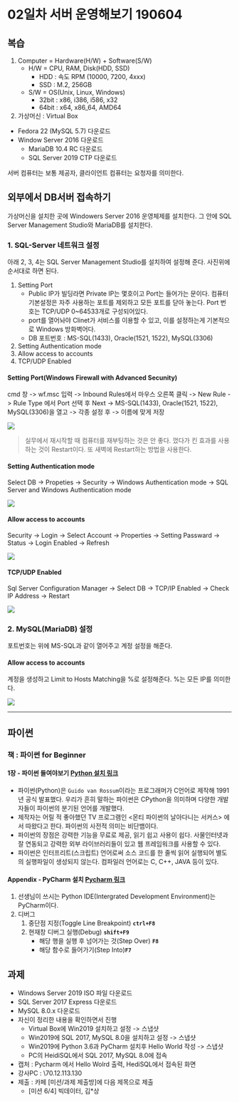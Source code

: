 # 02일차 서버 운영해보기 190604

## 복습

1. Computer = Hardware(H/W) + Software(S/W)
   * H/W = CPU, RAM, Disk(HDD, SSD)
     * HDD : 속도 RPM (10000, 7200, 4xxx)
     * SSD : M.2, 256GB
   * S/W = OS(Unix, Linux, Windows)
     * 32bit : x86, i386, i586, x32
     * 64bit : x64, x86_64, AMD64
2.  가상머신 : Virtual Box
   * Fedora 22 (MySQL 5.7) 다운로드
   * Window Server 2016 다운로드
     * MariaDB 10.4 RC 다운로드
     * SQL Server 2019 CTP 다운로드

서버 컴퓨터는 보통 제공자, 클라이언트 컴퓨터는 요청자를 의미한다.

## 외부에서 DB서버 접속하기

가상머신을 설치한 곳에 Windowers Server 2016 운영체제를 설치한다. 그 안에 SQL Server Management Studio와 MariaDB를 설치한다.

### 1. SQL-Server 네트워크 설정

아래 2, 3, 4는 SQL Server Management Studio를 설치하여 설정해 준다. 사진위에 순서대로 하면 된다.

1. Setting Port
   * Public IP가 빌딩라면 Private IP는 몇호이고 Port는 들어가는 문이다.  컴퓨터 기본설정은 자주 사용하는 포트를 제외하고 모든 포트를 닫아 놓는다. Port 번호는 TCP/UDP 0~64533개로 구성되어있다.
   * port를 열어놔야 Clinet가 서비스를 이용할 수 있고, 이를 설정하는게 기본적으로 Windows 방화벽어다.
   * DB 포트번호 : MS-SQL(1433), Oracle(1521, 1522), MySQL(3306)
2. Setting Authentication mode
3. Allow access to accounts
4. TCP/UDP Enabled

#### Setting Port(Windows Firewall with Advanced Secunity)

cmd 창 -> wf.msc 입력 -> Inbound Rules에서 마우스 오른쪽 클릭 -> New Rule -> Rule Type 에서 Port 선택 후 Next -> MS-SQL(1433), Oracle(1521, 1522), MySQL(3306)을 열고 -> 각종 설정 후 -> 이름에 맞게 저장

![](./img_day2/2-1.png)

> 실무에서 재시작할 때 컴퓨터를 재부팅하는 것은 안 좋다. 껐다가 킨 효과를 사용하는 것이 Restart이다. 또 새벽에 Restart하는 방법을 사용한다.

#### Setting Authentication mode

Select DB -> Propeties -> Security -> Windows Authentication mode -> SQL Server and Windows Authentication mode

![](./img_day2/2-2.png)

#### Allow access to accounts

Security -> Login -> Select Account -> Properties -> Setting Passward -> Status -> Login Enabled -> Refresh

![](./img_day2/2-3.png)

#### TCP/UDP Enabled

Sql Server Configuration Manager -> Select DB -> TCP/IP Enabled -> Check IP Address -> Restart

![](./img_day2/2-4.png)

### 2. MySQL(MariaDB) 설정

포트번호는 위에 MS-SQL과 같이 열어주고 계정 설정을 해준다.

#### Allow access to accounts

계정을 생성하고 Limit to Hosts Matching을 %로 설정해준다. %는 모든 IP를 의미한다.

![](./img_day2/2-5.png)

---

## 파이썬

### 책 : 파이썬 for Beginner

#### 1장 - 파이썬 들여야보기 [Python 설치 링크](https://www.python.org/downloads/)

- 파이썬(Python)은 ``Guido van Rossum``이라는 프로그래머가 C언어로 제작해 1991년 공식 발표했다. 우리가 흔히 말하는 파이썬은 CPython을 의미하며 다양한 개발자들이 파이썬의 분기된 언어를 개발했다.
- 제작자는 어릴 적 좋아했던 TV 프로그램인 <몬티 파이썬의 날아다니는 서커스> 에서 따왔다고 한다. 파이썬의 사전적 의미는 비단뱀이다.
- 파이썬의 장점은 강력한 기능을 무료로 제공, 읽기 쉽고 사용이 쉽다. 사물인터넷과 잘 연동되고 강력한 외부 라이브러리들이 있고 웹 프레임워크를 사용할 수 있다.
- 파이썬은 인터프리트(스크립트) 언어로써 소스 코드를 한 줄씩 읽어 실행되어 별도의 실행파일이 생성되지 않는다. 컴파일러 언어로는 C, C++, JAVA 등이 있다.

#### Appendix - PyCharm 설치 [Pycharm 링크](https://www.jetbrains.com/pycharm/)

1. 선생님이 쓰시는 Python IDE(Intergrated Development Environment)는 PyCharm이다.
2. 디버그
   1. 중단점 지정(Toggle Line Breakpoint) **`ctrl+F8`**
   2. 현재창 디버그 실행(Debug) **`shift+F9`**
      - 해당 행을 실행 후 넘어가는 것(Step Over) **`F8`**
      - 해당 함수로 들어가기(Step Into)**`F7`**

## 과제

* Windows Server 2019 ISO 파일 다운로드
* SQL Server 2017 Express 다운로드
* MySQL 8.0.x 다운로드
* 자신이 정리한 내용을 확인하면서 진행
  * Virtual Box에 Win2019 설치하고 설정 -> 스냅샷
  * Win2019에 SQL 2017, MySQL 8.0을 설치하고 설정 -> 스냅샷
  * Win2019에 Python 3.6과 PyCharm 설치후 Hello World 작성 -> 스냅샷
  * PC의 HeidiSQL에서 SQL 2017, MySQL 8.0에 접속
* 캡처 : Pycharm 에서 Hello Wolrd 출력, HediSQL에서 접속된 화면
* 강사PC : \70.12.113.130
* 제출 : 카페 [미션/과제 제출방]에 다음 제목으로 제출
  * [미션 6/4] 빅데이터, 김*상

